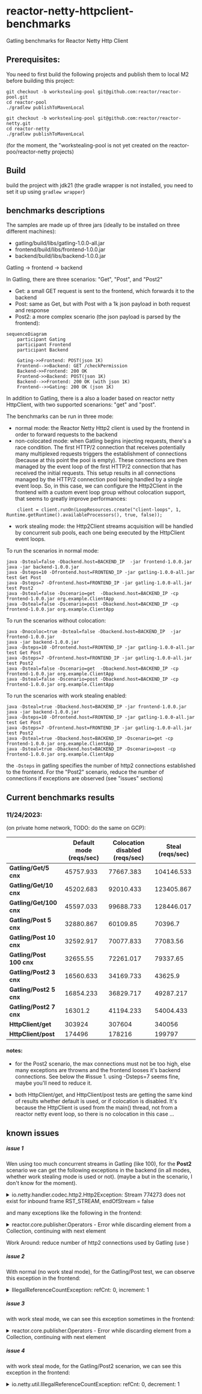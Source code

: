 # reactor-netty-httpclient-benchmarks

Gatling benchmarks for Reactor Netty Http Client

## Prerequisites:
You need to first build the following projects and publish them to local M2 before building this project:

```
git checkout -b workstealing-pool git@github.com:reactor/reactor-pool.git 
cd reactor-pool
./gradlew publishToMavenLocal

git checkout -b workstealing-pool git@github.com:reactor/reactor-netty.git 
cd reactor-netty
./gradlew publishToMavenLocal
```

(for the moment, the "workstealing-pool is not yet created on the reactor-poo/reactor-netty projects)

## Build

build the project with jdk21 (the gradle wrapper is not installed, you need to set it up using `gradlew wrapper`)

## benchmarks descriptions

The samples are made up of three jars (ideally to be installed on three different machines):

- gatling/build/libs/gatling-1.0.0-all.jar
- frontend/build/libs/frontend-1.0.0.jar
- backend/build/libs/backend-1.0.0.jar

Gatling -> frontend -> backend

In Gatling, there are three scenarios: "Get", "Post", and "Post2"
- Get: a small GET request is sent to the frontend, which forwards it to the backend
- Post: same as Get, but with Post with a 1k json payload in both request and response
- Post2: a more complex scenario (the json payload is parsed by the frontend):

```mermaid
sequenceDiagram
    participant Gating
    participant Frontend
    participant Backend

    Gating->>Frontend: POST(json 1K)
    Frontend-->>Backend: GET /checkPermission
    Backend->>Frontend: 200 OK
    Frontend->>Backend: POST(json 1K)
    Backend-->>Frontend: 200 OK (with json 1K)
    Frontend-->>Gating: 200 OK (json 1K)
```

In addition to Gatling, there is a also a loader based on reactor netty HttpClient, with two supported scenarions: "get" and "post".

The benchmarks can be run in three mode:

- normal mode: the Reactor Netty Http2 client is used by the frontend in order to forward requests to the backend
- non-colocated mode: when Gatling begins injecting requests, there's a race condition. The first HTTP/2 connection 
that receives potentially many multiplexed requests triggers the establishment of connections (because at this point the pool is empty). 
These connections are then managed by the event loop of the first HTTP/2 connection that has received the initial requests.
This setup results in all connections managed by the HTTP/2 connection pool being handled by a single event loop. 
So, in this case, we can configure the Http2Client in the frontend with a custom event loop group without colocation support, 
that seems to greatly improve performances:
```
    client = client.runOn(LoopResources.create("client-loops", 1, Runtime.getRuntime().availableProcessors(), true, false));
```
- work stealing mode: the Http2Client streams acquisition will be handled by concurrent sub pools, each one being executed 
by the HttpClient event loops.

To run the scenarios in normal mode:
```
java -Dsteal=false -Dbackend.host=BACKEND_IP  -jar frontend-1.0.0.jar
java -jar backend-1.0.0.jar
java -Dsteps=10 -Dfrontend.host=FRONTEND_IP -jar gatling-1.0.0-all.jar test Get Post
java -Dsteps=7 -Dfrontend.host=FRONTEND_IP -jar gatling-1.0.0-all.jar test Post2
java -Dsteal=false -Dscenario=get  -Dbackend.host=BACKEND_IP -cp frontend-1.0.0.jar org.example.ClientApp
java -Dsteal=false -Dscenario=post -Dbackend.host=BACKEND_IP -cp frontend-1.0.0.jar org.example.ClientApp
```

To run the scenarios without colocation:
```
java -Dnocoloc=true -Dsteal=false -Dbackend.host=BACKEND_IP  -jar frontend-1.0.0.jar
java -jar backend-1.0.0.jar
java -Dsteps=10 -Dfrontend.host=FRONTEND_IP -jar gatling-1.0.0-all.jar test Get Post
java -Dsteps=7 -Dfrontend.host=FRONTEND_IP -jar gatling-1.0.0-all.jar test Post2
java -Dsteal=false -Dscenario=get  -Dbackend.host=BACKEND_IP -cp frontend-1.0.0.jar org.example.ClientApp
java -Dsteal=false -Dscenario=post -Dbackend.host=BACKEND_IP -cp frontend-1.0.0.jar org.example.ClientApp
```

To run the scenarios with work stealing enabled:

```
java -Dsteal=true -Dbackend.host=BACKEND_IP -jar frontend-1.0.0.jar
java -jar backend-1.0.0.jar
java -Dsteps=10 -Dfrontend.host=FRONTEND_IP -jar gatling-1.0.0-all.jar test Get Post
java -Dsteps=7 -Dfrontend.host=FRONTEND_IP -jar gatling-1.0.0-all.jar test Post2
java -Dsteal=true -Dbackend.host=BACKEND_IP -Dscenario=get -cp frontend-1.0.0.jar org.example.ClientApp
java -Dsteal=true -Dbackend.host=BACKEND_IP -Dscenario=post -cp frontend-1.0.0.jar org.example.ClientApp
```

the `-Dsteps` in gatling specifies the number of http2 connections established to the frontend.
For the "Post2" scenario, reduce the number of connections if exceptions are observed (see "issues" sections)

## Current benchmarks results

### 11/24/2023:

(on private home network, TODO: do the same on GCP):

|                          | Default mode (reqs/sec) | Colocation disabled (reqs/sec) | Steal (reqs/sec) |
|--------------------------|-------------------------|--------------------------------|---------------|
| **Gatling/Get/5 cnx**    | 45757.933               | 77667.383                      | 104146.533    |
| **Gatling/Get/10 cnx**   | 45202.683               | 92010.433                      | 123405.867    |
| **Gatling/Get/100 cnx**  | 45597.033               | 99688.733                      | 128446.017    |
| **Gatling/Post 5 cnx**   | 32880.867               | 60109.85                       | 70396.7       |
| **Gatling/Post 10 cnx**  | 32592.917               | 70077.833                      | 77083.56      |
| **Gatling/Post 100 cnx** | 32655.55                | 72261.017                      | 79337.65      |
| **Gatling/Post2 3 cnx**  | 16560.633               | 34169.733                      | 43625.9       |
| **Gatling/Post2 5 cnx**  | 16854.233               | 36829.717                      | 49287.217     |
| **Gatling/Post2 7 cnx**  | 16301.2                 | 41194.233                      | 54004.433     |
| **HttpClient/get**       | 303924                  | 307604                         | 340056        |
| **HttpClient/post**      | 174496                  | 178216                         | 199797        |

#### notes: 

- for the Post2 scenario, the max connections must not be too high, else many exceptions
are throwns and the frontend looses it's backend connections. See below the #issue 1.
using -Dsteps=7 seems fine, maybe you'll need to reduce it.

- both HttpClient/get, and HttpClient/post tests are getting the same kind of results whether default is used, or if
colocation is disabled. It's because the HttpClient is used from the main() thread, not from a reactor netty event loop,
so there is no colocation in this case ...


## known issues

##### issue 1
Wen using too much concurrent streams in Gatling (like 100), for the **Post2** scenario 
we can get the following exceptions in the backend (in all modes, whether work stealing mode is used or not).
(maybe a but in the scenario, I don't know for the moment).

<details>
  <summary>io.netty.handler.codec.http2.Http2Exception: Stream 774273 does not exist for inbound frame RST_STREAM, endOfStream = false</summary>
14:57:52.480 [reactor-http-nio-10] WARN  i.n.channel.DefaultChannelPipeline - An exceptionCaught() event was fired, and it reached at the tail of the pipeline. It usually means the last handler in the pipeline did not handle the exception.
io.netty.handler.codec.http2.Http2Exception: Stream 774273 does not exist for inbound frame RST_STREAM, endOfStream = false
	at io.netty.handler.codec.http2.Http2Exception.connectionError(Http2Exception.java:109)
	at io.netty.handler.codec.http2.DefaultHttp2ConnectionDecoder$FrameReadListener.verifyStreamMayHaveExisted(DefaultHttp2ConnectionDecoder.java:696)
	at io.netty.handler.codec.http2.DefaultHttp2ConnectionDecoder$FrameReadListener.onRstStreamRead(DefaultHttp2ConnectionDecoder.java:455)
	at io.netty.handler.codec.http2.DefaultHttp2FrameReader.readRstStreamFrame(DefaultHttp2FrameReader.java:509)
	at io.netty.handler.codec.http2.DefaultHttp2FrameReader.processPayloadState(DefaultHttp2FrameReader.java:259)
	at io.netty.handler.codec.http2.DefaultHttp2FrameReader.readFrame(DefaultHttp2FrameReader.java:159)
	at io.netty.handler.codec.http2.DefaultHttp2ConnectionDecoder.decodeFrame(DefaultHttp2ConnectionDecoder.java:188)
	at io.netty.handler.codec.http2.DecoratingHttp2ConnectionDecoder.decodeFrame(DecoratingHttp2ConnectionDecoder.java:63)
	at io.netty.handler.codec.http2.DecoratingHttp2ConnectionDecoder.decodeFrame(DecoratingHttp2ConnectionDecoder.java:63)
	at io.netty.handler.codec.http2.Http2ConnectionHandler$FrameDecoder.decode(Http2ConnectionHandler.java:393)
	at io.netty.handler.codec.http2.Http2ConnectionHandler.decode(Http2ConnectionHandler.java:453)
	at io.netty.handler.codec.ByteToMessageDecoder.decodeRemovalReentryProtection(ByteToMessageDecoder.java:529)
	at io.netty.handler.codec.ByteToMessageDecoder.callDecode(ByteToMessageDecoder.java:468)
	at io.netty.handler.codec.ByteToMessageDecoder.channelRead(ByteToMessageDecoder.java:290)
	at io.netty.channel.AbstractChannelHandlerContext.invokeChannelRead(AbstractChannelHandlerContext.java:444)
	at io.netty.channel.AbstractChannelHandlerContext.invokeChannelRead(AbstractChannelHandlerContext.java:420)
	at io.netty.channel.AbstractChannelHandlerContext.fireChannelRead(AbstractChannelHandlerContext.java:412)
	at reactor.netty.http.server.HttpServerConfig$H2ChannelMetricsHandler.channelRead(HttpServerConfig.java:811)
	at io.netty.channel.AbstractChannelHandlerContext.invokeChannelRead(AbstractChannelHandlerContext.java:442)
	at io.netty.channel.AbstractChannelHandlerContext.invokeChannelRead(AbstractChannelHandlerContext.java:420)
	at io.netty.channel.AbstractChannelHandlerContext.fireChannelRead(AbstractChannelHandlerContext.java:412)
	at io.netty.handler.ssl.SslHandler.unwrap(SslHandler.java:1475)
	at io.netty.handler.ssl.SslHandler.decodeJdkCompatible(SslHandler.java:1338)
	at io.netty.handler.ssl.SslHandler.decode(SslHandler.java:1387)
	at io.netty.handler.codec.ByteToMessageDecoder.decodeRemovalReentryProtection(ByteToMessageDecoder.java:529)
	at io.netty.handler.codec.ByteToMessageDecoder.callDecode(ByteToMessageDecoder.java:468)
	at io.netty.handler.codec.ByteToMessageDecoder.channelRead(ByteToMessageDecoder.java:290)
	at io.netty.channel.AbstractChannelHandlerContext.invokeChannelRead(AbstractChannelHandlerContext.java:444)
	at io.netty.channel.AbstractChannelHandlerContext.invokeChannelRead(AbstractChannelHandlerContext.java:420)
	at io.netty.channel.AbstractChannelHandlerContext.fireChannelRead(AbstractChannelHandlerContext.java:412)
	at io.netty.channel.DefaultChannelPipeline$HeadContext.channelRead(DefaultChannelPipeline.java:1410)
	at io.netty.channel.AbstractChannelHandlerContext.invokeChannelRead(AbstractChannelHandlerContext.java:440)
	at io.netty.channel.AbstractChannelHandlerContext.invokeChannelRead(AbstractChannelHandlerContext.java:420)
	at io.netty.channel.DefaultChannelPipeline.fireChannelRead(DefaultChannelPipeline.java:919)
	at io.netty.channel.nio.AbstractNioByteChannel$NioByteUnsafe.read(AbstractNioByteChannel.java:166)
	at io.netty.channel.nio.NioEventLoop.processSelectedKey(NioEventLoop.java:788)
	at io.netty.channel.nio.NioEventLoop.processSelectedKeysOptimized(NioEventLoop.java:724)
	at io.netty.channel.nio.NioEventLoop.processSelectedKeys(NioEventLoop.java:650)
	at io.netty.channel.nio.NioEventLoop.run(NioEventLoop.java:562)
	at io.netty.util.concurrent.SingleThreadEventExecutor$4.run(SingleThreadEventExecutor.java:997)
	at io.netty.util.internal.ThreadExecutorMap$2.run(ThreadExecutorMap.java:74)
	at io.netty.util.concurrent.FastThreadLocalRunnable.run(FastThreadLocalRunnable.java:30)
	at java.base/java.lang.Thread.run(Thread.java:1583)
</details>

and many exceptions like the following in the frontend:

<details>
  <summary>reactor.core.publisher.Operators - Error while discarding element from a Collection, continuing with next element</summary>
14:59:19.444 [reactor-http-nio-2] WARN  reactor.core.publisher.Operators - Error while discarding element from a Collection, continuing with next element
io.netty.util.IllegalReferenceCountException: refCnt: 0, decrement: 1
	at io.netty.util.internal.ReferenceCountUpdater.toLiveRealRefCnt(ReferenceCountUpdater.java:83)
	at io.netty.util.internal.ReferenceCountUpdater.release(ReferenceCountUpdater.java:148)
	at io.netty.buffer.AbstractReferenceCountedByteBuf.release(AbstractReferenceCountedByteBuf.java:101)
	at io.netty.buffer.AbstractDerivedByteBuf.release0(AbstractDerivedByteBuf.java:98)
	at io.netty.buffer.AbstractDerivedByteBuf.release(AbstractDerivedByteBuf.java:94)
	at reactor.core.publisher.Operators.lambda$discardLocalAdapter$0(Operators.java:389)
	at java.base/java.util.function.Consumer.lambda$andThen$0(Consumer.java:65)
	at reactor.core.publisher.Operators.onDiscardMultiple(Operators.java:570)
	at reactor.core.publisher.MonoCollectList$MonoCollectListSubscriber.onError(MonoCollectList.java:106)
	at reactor.core.publisher.FluxPeek$PeekSubscriber.onError(FluxPeek.java:222)
	at reactor.core.publisher.FluxMap$MapSubscriber.onError(FluxMap.java:134)
	at reactor.core.publisher.MonoFlatMapMany$FlatMapManyInner.onError(MonoFlatMapMany.java:255)
	at reactor.netty.channel.FluxReceive.onInboundError(FluxReceive.java:465)
	at reactor.netty.channel.ChannelOperations.onInboundError(ChannelOperations.java:515)
	at reactor.netty.http.client.HttpClientOperations.onInboundClose(HttpClientOperations.java:324)
	at reactor.netty.channel.ChannelOperationsHandler.channelInactive(ChannelOperationsHandler.java:73)
	at io.netty.channel.AbstractChannelHandlerContext.invokeChannelInactive(AbstractChannelHandlerContext.java:305)
	at io.netty.channel.AbstractChannelHandlerContext.invokeChannelInactive(AbstractChannelHandlerContext.java:281)
	at io.netty.channel.AbstractChannelHandlerContext.fireChannelInactive(AbstractChannelHandlerContext.java:274)
	at io.netty.channel.DefaultChannelPipeline$HeadContext.channelInactive(DefaultChannelPipeline.java:1405)
	at io.netty.channel.AbstractChannelHandlerContext.invokeChannelInactive(AbstractChannelHandlerContext.java:301)
	at io.netty.channel.AbstractChannelHandlerContext.invokeChannelInactive(AbstractChannelHandlerContext.java:281)
	at io.netty.channel.DefaultChannelPipeline.fireChannelInactive(DefaultChannelPipeline.java:901)
	at io.netty.handler.codec.http2.AbstractHttp2StreamChannel$Http2ChannelUnsafe$2.run(AbstractHttp2StreamChannel.java:791)
	at io.netty.util.concurrent.AbstractEventExecutor.runTask(AbstractEventExecutor.java:173)
	at io.netty.util.concurrent.AbstractEventExecutor.safeExecute(AbstractEventExecutor.java:166)
	at io.netty.util.concurrent.SingleThreadEventExecutor.runAllTasks(SingleThreadEventExecutor.java:470)
	at io.netty.channel.nio.NioEventLoop.run(NioEventLoop.java:566)
	at io.netty.util.concurrent.SingleThreadEventExecutor$4.run(SingleThreadEventExecutor.java:997)
	at io.netty.util.internal.ThreadExecutorMap$2.run(ThreadExecutorMap.java:74)
	at io.netty.util.concurrent.FastThreadLocalRunnable.run(FastThreadLocalRunnable.java:30)
	at java.base/java.lang.Thread.run(Thread.java:1583)
14:59:19.444 [reactor-http-nio-2] ERROR r.n.http.server.HttpServerOperations - [5a85beff/172421-1, L:/127.0.0.1:8090 - R:/127.0.0.1:58523] Error starting response. Replying error status
reactor.netty.http.client.PrematureCloseException: Connection prematurely closed DURING response

io.netty.channel.ChannelPipelineException: io.netty.handler.codec.http2.Http2FrameCodec.handlerRemoved() has thrown an exception.
at io.netty.channel.DefaultChannelPipeline.callHandlerRemoved0(DefaultChannelPipeline.java:640)
at io.netty.channel.DefaultChannelPipeline.destroyDown(DefaultChannelPipeline.java:876)
at io.netty.channel.DefaultChannelPipeline.destroyUp(DefaultChannelPipeline.java:844)
at io.netty.channel.DefaultChannelPipeline.destroy(DefaultChannelPipeline.java:836)
at io.netty.channel.DefaultChannelPipeline.access$700(DefaultChannelPipeline.java:46)
at io.netty.channel.DefaultChannelPipeline$HeadContext.channelUnregistered(DefaultChannelPipeline.java:1392)
at io.netty.channel.AbstractChannelHandlerContext.invokeChannelUnregistered(AbstractChannelHandlerContext.java:215)
at io.netty.channel.AbstractChannelHandlerContext.invokeChannelUnregistered(AbstractChannelHandlerContext.java:195)
at io.netty.channel.DefaultChannelPipeline.fireChannelUnregistered(DefaultChannelPipeline.java:821)
at io.netty.channel.AbstractChannel$AbstractUnsafe$7.run(AbstractChannel.java:821)
at io.netty.util.concurrent.AbstractEventExecutor.runTask(AbstractEventExecutor.java:173)
at io.netty.util.concurrent.AbstractEventExecutor.safeExecute(AbstractEventExecutor.java:166)
at io.netty.util.concurrent.SingleThreadEventExecutor.runAllTasks(SingleThreadEventExecutor.java:470)
at io.netty.channel.nio.NioEventLoop.run(NioEventLoop.java:566)
at io.netty.util.concurrent.SingleThreadEventExecutor$4.run(SingleThreadEventExecutor.java:997)
at io.netty.util.internal.ThreadExecutorMap$2.run(ThreadExecutorMap.java:74)
at io.netty.util.concurrent.FastThreadLocalRunnable.run(FastThreadLocalRunnable.java:30)
at java.base/java.lang.Thread.run(Thread.java:1583)
Caused by: io.netty.util.IllegalReferenceCountException: refCnt: 0, decrement: 1
at io.netty.util.internal.ReferenceCountUpdater.toLiveRealRefCnt(ReferenceCountUpdater.java:83)
at io.netty.util.internal.ReferenceCountUpdater.release(ReferenceCountUpdater.java:148)
at io.netty.buffer.AbstractReferenceCountedByteBuf.release(AbstractReferenceCountedByteBuf.java:101)
at io.netty.handler.codec.ByteToMessageDecoder.handlerRemoved(ByteToMessageDecoder.java:269)
at io.netty.channel.AbstractChannelHandlerContext.callHandlerRemoved(AbstractChannelHandlerContext.java:1122)
at io.netty.channel.DefaultChannelPipeline.callHandlerRemoved0(DefaultChannelPipeline.java:637)

</details>

Work Around: reduce number of http2 connections used by Gatling (use )

##### issue 2
With normal (no work steal mode), for the Gatling/Post test, we can observe this exception in the frontend:

<details>
  <summary>IllegalReferenceCountException: refCnt: 0, increment: 1</summary>
13:05:10.177 [reactor-http-epoll-3] WARN  r.n.http.client.HttpClientConnect - [726d00f4/154549-1, L:/10.128.15.214:35380 - R:10.128.15.218/10.128.15.218:8080] The connection observed an error
io.netty.util.IllegalReferenceCountException: refCnt: 0, increment: 1
        at io.netty.util.internal.ReferenceCountUpdater.retain0(ReferenceCountUpdater.java:133)
        at io.netty.util.internal.ReferenceCountUpdater.retain(ReferenceCountUpdater.java:120)
        at io.netty.buffer.AbstractReferenceCountedByteBuf.retain(AbstractReferenceCountedByteBuf.java:81)
        at io.netty.buffer.AbstractDerivedByteBuf.retain0(AbstractDerivedByteBuf.java:58)
        at io.netty.buffer.AbstractDerivedByteBuf.retain(AbstractDerivedByteBuf.java:54)
        at reactor.core.publisher.FluxPeek$PeekSubscriber.onNext(FluxPeek.java:185)
        at reactor.core.publisher.FluxMap$MapSubscriber.onNext(FluxMap.java:122)
        at reactor.netty.channel.FluxReceive.drainReceiver(FluxReceive.java:294)
        at reactor.netty.channel.FluxReceive.request(FluxReceive.java:133)
        at reactor.core.publisher.FluxMap$MapSubscriber.request(FluxMap.java:164)
        at reactor.core.publisher.FluxPeek$PeekSubscriber.request(FluxPeek.java:138)
        at reactor.core.publisher.Operators$BaseFluxToMonoOperator.request(Operators.java:2041)
        at reactor.core.publisher.FluxContextWrite$ContextWriteSubscriber.request(FluxContextWrite.java:136)
        at reactor.core.publisher.FluxHandleFuseable$HandleFuseableSubscriber.request(FluxHandleFuseable.java:260)
        at reactor.core.publisher.FluxDoFinally$DoFinallySubscriber.request(FluxDoFinally.java:140)
        at reactor.core.publisher.FluxMap$MapSubscriber.request(FluxMap.java:164)
        at reactor.core.publisher.FluxPeek$PeekSubscriber.request(FluxPeek.java:138)
        at reactor.core.publisher.FluxMap$MapSubscriber.request(FluxMap.java:164)
        at reactor.core.publisher.MonoFlatMap$FlatMapMain.request(MonoFlatMap.java:194)
        at reactor.core.publisher.FluxContextWrite$ContextWriteSubscriber.request(FluxContextWrite.java:136)
        at reactor.netty.channel.ChannelOperations.onSubscribe(ChannelOperations.java:273)
        at reactor.core.publisher.FluxContextWrite$ContextWriteSubscriber.onSubscribe(FluxContextWrite.java:101)
        at reactor.core.publisher.MonoFlatMap$FlatMapMain.onSubscribe(MonoFlatMap.java:117)
        at reactor.core.publisher.FluxMap$MapSubscriber.onSubscribe(FluxMap.java:92)
        at reactor.core.publisher.FluxPeek$PeekSubscriber.onSubscribe(FluxPeek.java:171)
        at reactor.core.publisher.FluxMap$MapSubscriber.onSubscribe(FluxMap.java:92)
        at reactor.core.publisher.FluxDoFinally$DoFinallySubscriber.onSubscribe(FluxDoFinally.java:107)
        at reactor.core.publisher.FluxHandleFuseable$HandleFuseableSubscriber.onSubscribe(FluxHandleFuseable.java:164)
        at reactor.core.publisher.FluxContextWrite$ContextWriteSubscriber.onSubscribe(FluxContextWrite.java:101)
        at reactor.core.publisher.Operators$BaseFluxToMonoOperator.onSubscribe(Operators.java:2025)
        at reactor.core.publisher.FluxPeek$PeekSubscriber.onSubscribe(FluxPeek.java:171)
        at reactor.core.publisher.FluxMap$MapSubscriber.onSubscribe(FluxMap.java:92)
        at reactor.netty.channel.FluxReceive.startReceiver(FluxReceive.java:172)
        at reactor.netty.channel.FluxReceive.lambda$subscribe$2(FluxReceive.java:150)
        at io.netty.util.concurrent.AbstractEventExecutor.runTask(AbstractEventExecutor.java:173)
        at io.netty.util.concurrent.AbstractEventExecutor.safeExecute(AbstractEventExecutor.java:166)
        at io.netty.util.concurrent.SingleThreadEventExecutor.runAllTasks(SingleT^C
        at reactor.core.publisher.FluxPeek$PeekSubscriber.onSubscribe(FluxPeek.java:171)
        at reactor.core.publisher.FluxMap$MapSubscriber.onSubscribe(FluxMap.java:92)
        at reactor.core.publisher.FluxDoFinally$DoFinallySubscriber.onSubscribe(FluxDoFinally.java:107)
        at reactor.core.publisher.FluxHandleFuseable$HandleFuseableSubscriber.onSubscribe(FluxHandleFuseable.java:164)
        at reactor.core.publisher.FluxContextWrite$ContextWriteSubscriber.onSubscribe(FluxContextWrite.java:101)
        at reactor.core.publisher.Operators$BaseFluxToMonoOperator.onSubscribe(Operators.java:2025)
        at reactor.core.publisher.FluxPeek$PeekSubscriber.onSubscribe(FluxPeek.java:171)
        at reactor.core.publisher.FluxMap$MapSubscriber.onSubscribe(FluxMap.java:92)
        at reactor.netty.channel.FluxReceive.startReceiver(FluxReceive.java:172)
        at reactor.netty.channel.FluxReceive.lambda$subscribe$2(FluxReceive.java:150)
        at io.netty.util.concurrent.AbstractEventExecutor.runTask(AbstractEventExecutor.java:173)
        at io.netty.util.concurrent.AbstractEventExecutor.safeExecute(AbstractEventExecutor.java:166)
        at io.netty.util.concurrent.SingleThreadEventExecutor.runAllTasks(SingleThreadEventExecutor.java:470)
        at io.netty.channel.epoll.EpollEventLoop.run(EpollEventLoop.java:413)
        at io.netty.util.concurrent.SingleThreadEventExecutor$4.run(SingleThreadEventExecutor.java:997)
        at io.netty.util.internal.ThreadExecutorMap$2.run(ThreadExecutorMap.java:74)
        at io.netty.util.concurrent.FastThreadLocalRunnable.run(FastThreadLocalRunnable.java:30)
        at java.base/java.lang.Thread.run(Thread.java:1583)
</details>

##### issue 3

with work steal mode, we can see this exception sometimes in the frontend:
<details>
  <summary>reactor.core.publisher.Operators - Error while discarding element from a Collection, continuing with next element</summary>
13:15:46.093 [reactor-http-epoll-11] WARN  reactor.core.publisher.Operators - Error while discarding element from a Collection, continuing with next element
io.netty.util.IllegalReferenceCountException: refCnt: 0, decrement: 1
        at io.netty.util.internal.ReferenceCountUpdater.toLiveRealRefCnt(ReferenceCountUpdater.java:83)
        at io.netty.util.internal.ReferenceCountUpdater.release(ReferenceCountUpdater.java:148)
        at io.netty.buffer.AbstractReferenceCountedByteBuf.release(AbstractReferenceCountedByteBuf.java:101)
        at io.netty.buffer.AbstractDerivedByteBuf.release0(AbstractDerivedByteBuf.java:98)
        at io.netty.buffer.AbstractDerivedByteBuf.release(AbstractDerivedByteBuf.java:94)
        at reactor.core.publisher.Operators.lambda$discardLocalAdapter$0(Operators.java:389)
        at java.base/java.util.function.Consumer.lambda$andThen$0(Consumer.java:65)
        at java.base/java.util.function.Consumer.lambda$andThen$0(Consumer.java:65)
        at reactor.core.publisher.Operators.onDiscardMultiple(Operators.java:570)
        at reactor.core.publisher.MonoCollectList$MonoCollectListSubscriber.onError(MonoCollectList.java:106)
        at reactor.core.publisher.FluxPeek$PeekSubscriber.onError(FluxPeek.java:222)
        at reactor.core.publisher.FluxMap$MapSubscriber.onError(FluxMap.java:134)
        at reactor.netty.channel.FluxReceive.onInboundError(FluxReceive.java:465)
        at reactor.netty.channel.ChannelOperations.onInboundError(ChannelOperations.java:515)
        at reactor.netty.http.server.HttpServerOperations.onInboundClose(HttpServerOperations.java:699)
        at reactor.netty.channel.ChannelOperationsHandler.channelInactive(ChannelOperationsHandler.java:73)
        at io.netty.channel.AbstractChannelHandlerContext.invokeChannelInactive(AbstractChannelHandlerContext.java:305)
        at io.netty.channel.AbstractChannelHandlerContext.invokeChannelInactive(AbstractChannelHandlerContext.java:281)
        at io.netty.channel.AbstractChannelHandlerContext.fireChannelInactive(AbstractChannelHandlerContext.java:274)
        at reactor.netty.http.server.AbstractHttpServerMetricsHandler.channelInactive(AbstractHttpServerMetricsHandler.java:126)
        at io.netty.channel.AbstractChannelHandlerContext.invokeChannelInactive(AbstractChannelHandlerContext.java:303)
        at io.netty.channel.AbstractChannelHandlerContext.invokeChannelInactive(AbstractChannelHandlerContext.java:281)
        at io.netty.channel.AbstractChannelHandlerContext.fireChannelInactive(AbstractChannelHandlerContext.java:274)
        at io.netty.channel.DefaultChannelPipeline$HeadContext.channelInactive(DefaultChannelPipeline.java:1405)
        at io.netty.channel.AbstractChannelHandlerContext.invokeChannelInactive(AbstractChannelHandlerContext.java:301)
        at io.netty.channel.AbstractChannelHandlerContext.invokeChannelInactive(AbstractChannelHandlerContext.java:281)
        at io.netty.channel.DefaultChannelPipeline.fireChannelInactive(DefaultChannelPipeline.java:901)
        at io.netty.handler.codec.http2.AbstractHttp2StreamChannel$Http2ChannelUnsafe$2.run(AbstractHttp2StreamChannel.java:791)
        at io.netty.util.concurrent.AbstractEventExecutor.runTask(AbstractEventExecutor.java:173)
        at io.netty.util.concurrent.AbstractEventExecutor.safeExecute(AbstractEventExecutor.java:166)
        at io.netty.util.concurrent.SingleThreadEventExecutor.runAllTasks(SingleThreadEventExecutor.java:470)
        at io.netty.channel.epoll.EpollEventLoop.run(EpollEventLoop.java:416)
        at io.netty.util.concurrent.SingleThreadEventExecutor$4.run(SingleThreadEventExecutor.java:997)
        at io.netty.util.internal.ThreadExecutorMap$2.run(ThreadExecutorMap.java:74)
        at io.netty.util.concurrent.FastThreadLocalRunnable.run(FastThreadLocalRunnable.java:30)
        at java.base/java.lang.Thread.run(Thread.java:1583)
</details>

##### issue 4

with work steal mode, for the Gatling/Post2 scenarion, we can see this exception in the frontend:
<details>
  <summary>io.netty.util.IllegalReferenceCountException: refCnt: 0, decrement: 1</summary>
io.netty.util.IllegalReferenceCountException: refCnt: 0, decrement: 1
        at io.netty.util.internal.ReferenceCountUpdater.toLiveRealRefCnt(ReferenceCountUpdater.java:83)
        at io.netty.util.internal.ReferenceCountUpdater.release(ReferenceCountUpdater.java:148)
        at io.netty.buffer.AbstractReferenceCountedByteBuf.release(AbstractReferenceCountedByteBuf.java:101)
        at io.netty.buffer.AbstractDerivedByteBuf.release0(AbstractDerivedByteBuf.java:98)
        at io.netty.buffer.AbstractDerivedByteBuf.release(AbstractDerivedByteBuf.java:94)
        at io.netty.util.ReferenceCountUtil.release(ReferenceCountUtil.java:90)
        at io.netty.util.ReferenceCountUtil.safeRelease(ReferenceCountUtil.java:116)
        at io.netty.buffer.CompositeByteBuf.addComponents(CompositeByteBuf.java:555)
        at io.netty.buffer.CompositeByteBuf.addComponents(CompositeByteBuf.java:251)
        at reactor.netty.ByteBufFlux.lambda$aggregate$7(ByteBufFlux.java:283)
        at reactor.core.publisher.FluxHandleFuseable$HandleFuseableSubscriber.onNext(FluxHandleFuseable.java:179)
        at reactor.core.publisher.FluxContextWrite$ContextWriteSubscriber.onNext(FluxContextWrite.java:107)
        at reactor.core.publisher.Operators$BaseFluxToMonoOperator.completePossiblyEmpty(Operators.java:2071)
        at reactor.core.publisher.MonoCollectList$MonoCollectListSubscriber.onComplete(MonoCollectList.java:118)
        at reactor.core.publisher.FluxPeek$PeekSubscriber.onComplete(FluxPeek.java:260)
        at reactor.core.publisher.FluxMap$MapSubscriber.onComplete(FluxMap.java:144)
        at reactor.core.publisher.MonoFlatMapMany$FlatMapManyInner.onComplete(MonoFlatMapMany.java:260)
        at reactor.netty.channel.FluxReceive.onInboundComplete(FluxReceive.java:415)
        at reactor.netty.channel.ChannelOperations.onInboundComplete(ChannelOperations.java:446)
        at reactor.netty.channel.ChannelOperations.terminate(ChannelOperations.java:500)
        at reactor.netty.http.client.HttpClientOperations.onInboundNext(HttpClientOperations.java:772)
        at reactor.netty.channel.ChannelOperationsHandler.channelRead(ChannelOperationsHandler.java:114)
        at io.netty.channel.AbstractChannelHandlerContext.invokeChannelRead(AbstractChannelHandlerContext.java:444)
        at io.netty.channel.AbstractChannelHandlerContext.invokeChannelRead(AbstractChannelHandlerContext.java:420)
        at io.netty.channel.AbstractChannelHandlerContext.fireChannelRead(AbstractChannelHandlerContext.java:412)
        at reactor.netty.http.client.AbstractHttpClientMetricsHandler.channelRead(AbstractHttpClientMetricsHandler.java:162)
        at io.netty.channel.AbstractChannelHandlerContext.invokeChannelRead(AbstractChannelHandlerContext.java:442)
        at io.netty.channel.AbstractChannelHandlerContext.invokeChannelRead(AbstractChannelHandlerContext.java:420)
        at io.netty.channel.AbstractChannelHandlerContext.fireChannelRead(AbstractChannelHandlerContext.java:412)
        at io.netty.handler.codec.MessageToMessageDecoder.channelRead(MessageToMessageDecoder.java:103)
        at io.netty.handler.codec.MessageToMessageCodec.channelRead(MessageToMessageCodec.java:111)
        at io.netty.channel.AbstractChannelHandlerContext.invokeChannelRead(AbstractChannelHandlerContext.java:442)
        at io.netty.channel.AbstractChannelHandlerContext.invokeChannelRead(AbstractChannelHandlerContext.java:420)
        at io.netty.channel.AbstractChannelHandlerContext.fireChannelRead(AbstractChannelHandlerContext.java:412)
        at io.netty.channel.DefaultChannelPipeline$HeadContext.channelRead(DefaultChannelPipeline.java:1410)
        at io.netty.channel.AbstractChannelHandlerContext.invokeChannelRead(AbstractChannelHandlerContext.java:440)
        at io.netty.channel.AbstractChannelHandlerContext.invokeChannelRead(AbstractChannelHandlerContext.java:420)
        at io.netty.channel.DefaultChannelPipeline.fireChannelRead(DefaultChannelPipeline.java:919)
        at io.netty.handler.codec.http2.AbstractHttp2StreamChannel$Http2ChannelUnsafe.doRead0(AbstractHttp2StreamChannel.java:955)
        at io.netty.handler.codec.http2.AbstractHttp2StreamChannel.fireChildRead(AbstractHttp2StreamChannel.java:600)
        at io.netty.handler.codec.http2.Http2MultiplexHandler.channelRead(Http2MultiplexHandler.java:195)
        at io.netty.channel.AbstractChannelHandlerContext.invokeChannelRead(AbstractChannelHandlerContext.java:442)
        at io.netty.channel.AbstractChannelHandlerContext.invokeChannelRead(AbstractChannelHandlerContext.java:420)
        at io.netty.channel.AbstractChannelHandlerContext.fireChannelRead(AbstractChannelHandlerContext.java:412)
        at io.netty.handler.codec.http2.Http2FrameCodec.onHttp2Frame(Http2FrameCodec.java:712)
        at io.netty.handler.codec.http2.Http2FrameCodec$FrameListener.onDataRead(Http2FrameCodec.java:651)
        at io.netty.handler.codec.http2.Http2FrameListenerDecorator.onDataRead(Http2FrameListenerDecorator.java:36)
        at io.netty.handler.codec.http2.Http2EmptyDataFrameListener.onDataRead(Http2EmptyDataFrameListener.java:49)
        at io.netty.handler.codec.http2.DefaultHttp2ConnectionDecoder$FrameReadListener.onDataRead(DefaultHttp2ConnectionDecoder.java:322)
        at io.netty.handler.codec.http2.DefaultHttp2FrameReader.readDataFrame(DefaultHttp2FrameReader.java:415)
        at io.netty.handler.codec.http2.DefaultHttp2FrameReader.processPayloadState(DefaultHttp2FrameReader.java:250)
        at io.netty.handler.codec.http2.DefaultHttp2FrameReader.readFrame(DefaultHttp2FrameReader.java:159)
        at io.netty.handler.codec.http2.DefaultHttp2ConnectionDecoder.decodeFrame(DefaultHttp2ConnectionDecoder.java:188)
        at io.netty.handler.codec.http2.DecoratingHttp2ConnectionDecoder.decodeFrame(DecoratingHttp2ConnectionDecoder.java:63)
        at io.netty.handler.codec.http2.Http2ConnectionHandler$FrameDecoder.decode(Http2ConnectionHandler.java:393)
        at io.netty.handler.codec.http2.Http2ConnectionHandler.decode(Http2ConnectionHandler.java:453)
        at io.netty.handler.codec.ByteToMessageDecoder.decodeRemovalReentryProtection(ByteToMessageDecoder.java:529)
        at io.netty.handler.codec.ByteToMessageDecoder.callDecode(ByteToMessageDecoder.java:468)
        at io.netty.handler.codec.ByteToMessageDecoder.channelRead(ByteToMessageDecoder.java:290)
        at io.netty.channel.AbstractChannelHandlerContext.invokeChannelRead(AbstractChannelHandlerContext.java:444)
        at io.netty.channel.AbstractChannelHandlerContext.invokeChannelRead(AbstractChannelHandlerContext.java:420)
        at io.netty.channel.AbstractChannelHandlerContext.fireChannelRead(AbstractChannelHandlerContext.java:412)
        at io.netty.handler.flush.FlushConsolidationHandler.channelRead(FlushConsolidationHandler.java:152)
        at io.netty.channel.AbstractChannelHandlerContext.invokeChannelRead(AbstractChannelHandlerContext.java:442)
        at io.netty.channel.AbstractChannelHandlerContext.invokeChannelRead(AbstractChannelHandlerContext.java:420)
        at io.netty.channel.AbstractChannelHandlerContext.fireChannelRead(AbstractChannelHandlerContext.java:412)
        at reactor.netty.channel.AbstractChannelMetricsHandler.channelRead(AbstractChannelMetricsHandler.java:132)
        at io.netty.channel.AbstractChannelHandlerContext.invokeChannelRead(AbstractChannelHandlerContext.java:442)
        at io.netty.channel.AbstractChannelHandlerContext.invokeChannelRead(AbstractChannelHandlerContext.java:420)
        at io.netty.channel.AbstractChannelHandlerContext.fireChannelRead(AbstractChannelHandlerContext.java:412)
        at io.netty.handler.ssl.SslHandler.unwrap(SslHandler.java:1475)
        at io.netty.handler.ssl.SslHandler.decodeJdkCompatible(SslHandler.java:1338)
        at io.netty.handler.ssl.SslHandler.decode(SslHandler.java:1387)
        at io.netty.handler.codec.ByteToMessageDecoder.decodeRemovalReentryProtection(ByteToMessageDecoder.java:529)
        at io.netty.handler.codec.ByteToMessageDecoder.callDecode(ByteToMessageDecoder.java:468)
        at io.netty.handler.codec.ByteToMessageDecoder.channelRead(ByteToMessageDecoder.java:290)
        at io.netty.channel.AbstractChannelHandlerContext.invokeChannelRead(AbstractChannelHandlerContext.java:444)
        at io.netty.channel.AbstractChannelHandlerContext.invokeChannelRead(AbstractChannelHandlerContext.java:420)
        at io.netty.channel.AbstractChannelHandlerContext.fireChannelRead(AbstractChannelHandlerContext.java:412)
        at io.netty.channel.DefaultChannelPipeline$HeadContext.channelRead(DefaultChannelPipeline.java:1410)
        at io.netty.channel.AbstractChannelHandlerContext.invokeChannelRead(AbstractChannelHandlerContext.java:440)
        at io.netty.channel.AbstractChannelHandlerContext.invokeChannelRead(AbstractChannelHandlerContext.java:420)
        at io.netty.channel.DefaultChannelPipeline.fireChannelRead(DefaultChannelPipeline.java:919)
        at io.netty.channel.epoll.AbstractEpollStreamChannel$EpollStreamUnsafe.epollInReady(AbstractEpollStreamChannel.java:800)
        at io.netty.channel.epoll.AbstractEpollChannel$AbstractEpollUnsafe$1.run(AbstractEpollChannel.java:425)
        at io.netty.util.concurrent.AbstractEventExecutor.runTask(AbstractEventExecutor.java:173)
        at io.netty.util.concurrent.AbstractEventExecutor.safeExecute(AbstractEventExecutor.java:166)
        at io.netty.util.concurrent.SingleThreadEventExecutor.runAllTasks(SingleThreadEventExecutor.java:470)
        at io.netty.channel.epoll.EpollEventLoop.run(EpollEventLoop.java:413)
        at io.netty.util.concurrent.SingleThreadEventExecutor$4.run(SingleThreadEventExecutor.java:997)
        at io.netty.util.internal.ThreadExecutorMap$2.run(ThreadExecutorMap.java:74)
        at io.netty.util.concurrent.FastThreadLocalRunnable.run(FastThreadLocalRunnable.java:30)
        at java.base/java.lang.Thread.run(Thread.java:1583)
</details>
